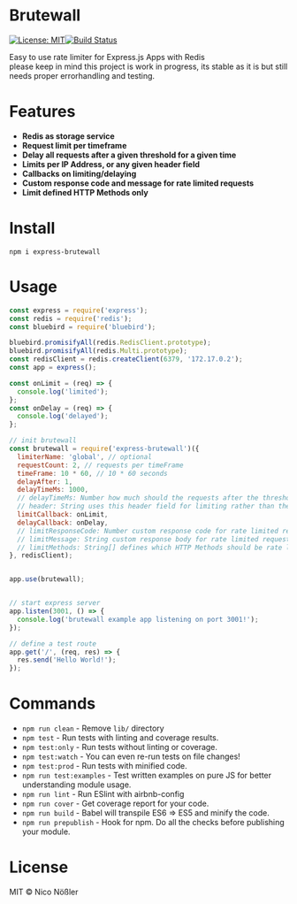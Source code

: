 # Brutewall

[![License: MIT](https://img.shields.io/badge/License-MIT-blue.svg)](https://opensource.org/licenses/MIT)[![Build Status](https://travis-ci.com/svfoxat/node-express-brutewall.svg?branch=master)](https://travis-ci.com/svfoxat/node-express-brutewall)

Easy to use rate limiter for Express.js Apps with Redis  
please keep in mind this project is work in progress, its stable as it is but still needs proper errorhandling and testing.

# Features
* **Redis as storage service**
* **Request limit per timeframe**
* **Delay all requests after a given threshold for a given time**
* **Limits per IP Address, or any given header field**
* **Callbacks on limiting/delaying**
* **Custom response code and message for rate limited requests**
* **Limit defined HTTP Methods only**

# Install
`npm i express-brutewall`

# Usage
```javascript
const express = require('express');
const redis = require('redis');
const bluebird = require('bluebird');

bluebird.promisifyAll(redis.RedisClient.prototype);
bluebird.promisifyAll(redis.Multi.prototype);
const redisClient = redis.createClient(6379, '172.17.0.2');
const app = express();

const onLimit = (req) => {
  console.log('limited');
};
const onDelay = (req) => {
  console.log('delayed');
};

// init brutewall
const brutewall = require('express-brutewall')({
  limiterName: 'global', // optional
  requestCount: 2, // requests per timeFrame
  timeFrame: 10 * 60, // 10 * 60 seconds
  delayAfter: 1,
  delayTimeMs: 1000,
  // delayTimeMs: Number how much should the requests after the threshold be delayed
  // header: String uses this header field for limiting rather than the ip
  limitCallback: onLimit,
  delayCallback: onDelay,
  // limitResponseCode: Number custom response code for rate limited requests
  // limitMessage: String custom response body for rate limited requests
  // limitMethods: String[] defines which HTTP Methods should be rate limited
}, redisClient);


app.use(brutewall);


// start express server
app.listen(3001, () => {
  console.log('brutewall example app listening on port 3001!');
});

// define a test route
app.get('/', (req, res) => {
  res.send('Hello World!');
});
```

# Commands
- `npm run clean` - Remove `lib/` directory
- `npm test` - Run tests with linting and coverage results.
- `npm test:only` - Run tests without linting or coverage.
- `npm test:watch` - You can even re-run tests on file changes!
- `npm test:prod` - Run tests with minified code.
- `npm run test:examples` - Test written examples on pure JS for better understanding module usage.
- `npm run lint` - Run ESlint with airbnb-config
- `npm run cover` - Get coverage report for your code.
- `npm run build` - Babel will transpile ES6 => ES5 and minify the code.
- `npm run prepublish` - Hook for npm. Do all the checks before publishing your module.


# License
MIT © Nico Nößler
